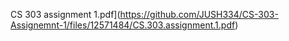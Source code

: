 CS 303 assignment 1.pdf](https://github.com/JUSH334/CS-303-Assignemnt-1/files/12571484/CS.303.assignment.1.pdf)
